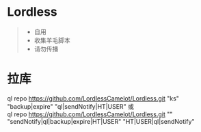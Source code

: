 # Lordless
> * 自用 
> * 收集羊毛脚本    
> * 请勿传播  

# **拉库**  
ql repo https://github.com/LordlessCamelot/Lordless.git "ks" "backup|expire" "ql|sendNotify|HT|USER"
或  
ql repo https://github.com/LordlessCamelot/Lordless.git "" "sendNotify|ql|backup|expire|HT|USER" "HT|USER|ql|sendNotify"
